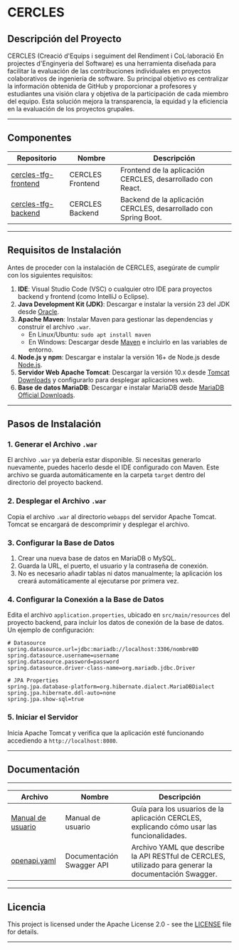# **CERCLES**

## **Descripción del Proyecto**

CERCLES (Creació d'Equips i seguiment del Rendiment i CoL·laboració En projectes d'Enginyeria del Software) es una herramienta diseñada para facilitar la evaluación de las contribuciones individuales en proyectos colaborativos de ingeniería de software. Su principal objetivo es centralizar la información obtenida de GitHub y proporcionar a profesores y estudiantes una visión clara y objetiva de la participación de cada miembro del equipo. Esta solución mejora la transparencia, la equidad y la eficiencia en la evaluación de los proyectos grupales.

---

## **Componentes**

| Repositorio                                     | Nombre                        | Descripción                                          |
|-------------------------------------------------|-------------------------------|------------------------------------------------------|
| [cercles-tfg-frontend](https://github.com/tu_usuario/cercles-tfg-frontend)  | CERCLES Frontend              | Frontend de la aplicación CERCLES, desarrollado con React. |
| [cercles-tfg-backend](https://github.com/tu_usuario/cercles-tfg-backend)    | CERCLES Backend               | Backend de la aplicación CERCLES, desarrollado con Spring Boot. |

---

## **Requisitos de Instalación**

Antes de proceder con la instalación de CERCLES, asegúrate de cumplir con los siguientes requisitos:

1. **IDE**: Visual Studio Code (VSC) o cualquier otro IDE para proyectos backend y frontend (como IntelliJ o Eclipse).
2. **Java Development Kit (JDK)**: Descargar e instalar la versión 23 del JDK desde [Oracle](https://www.oracle.com/java/technologies/downloads/).
3. **Apache Maven**: Instalar Maven para gestionar las dependencias y construir el archivo `.war`.
   - En Linux/Ubuntu: `sudo apt install maven`
   - En Windows: Descargar desde [Maven](https://maven.apache.org/download.cgi) e incluirlo en las variables de entorno.
4. **Node.js y npm**: Descargar e instalar la versión 16+ de Node.js desde [Node.js](https://nodejs.org/en/).
5. **Servidor Web Apache Tomcat**: Descargar la versión 10.x desde [Tomcat Downloads](https://tomcat.apache.org/download-10.cgi) y configurarlo para desplegar aplicaciones web.
6. **Base de datos MariaDB**: Descargar e instalar MariaDB desde [MariaDB Official Downloads](https://mariadb.org/download/).

---

## **Pasos de Instalación**

### **1. Generar el Archivo `.war`**

El archivo `.war` ya debería estar disponible. Si necesitas generarlo nuevamente, puedes hacerlo desde el IDE configurado con Maven. Este archivo se guarda automáticamente en la carpeta `target` dentro del directorio del proyecto backend.

### **2. Desplegar el Archivo `.war`**

Copia el archivo `.war` al directorio `webapps` del servidor Apache Tomcat. Tomcat se encargará de descomprimir y desplegar el archivo.

### **3. Configurar la Base de Datos**

1. Crear una nueva base de datos en MariaDB o MySQL.
2. Guarda la URL, el puerto, el usuario y la contraseña de conexión.
3. No es necesario añadir tablas ni datos manualmente; la aplicación los creará automáticamente al ejecutarse por primera vez.

### **4. Configurar la Conexión a la Base de Datos**

Edita el archivo `application.properties`, ubicado en `src/main/resources` del proyecto backend, para incluir los datos de conexión de la base de datos. Un ejemplo de configuración:

```properties
# Datasource
spring.datasource.url=jdbc:mariadb://localhost:3306/nombreBD
spring.datasource.username=username
spring.datasource.password=password
spring.datasource.driver-class-name=org.mariadb.jdbc.Driver

# JPA Properties
spring.jpa.database-platform=org.hibernate.dialect.MariaDBDialect
spring.jpa.hibernate.ddl-auto=none
spring.jpa.show-sql=true
```

### **5. Iniciar el Servidor**

Inicia Apache Tomcat y verifica que la aplicación esté funcionando accediendo a `http://localhost:8080`.

---

## **Documentación**

---

| Archivo                                                      | Nombre                             | Descripción                                                |
|--------------------------------------------------------------|------------------------------------|------------------------------------------------------------|
| [Manual de usuario](https://github.com/cercles-tfg/cercles-tfg-frontend/blob/main/docs/Manual%20de%20usuario.pdf) | Manual de usuario                  | Guía para los usuarios de la aplicación CERCLES, explicando cómo usar las funcionalidades. |
| [openapi.yaml](https://github.com/cercles-tfg/cercles-tfg-backend/blob/master/docs/openapi.yaml) | Documentación Swagger API           | Archivo YAML que describe la API RESTful de CERCLES, utilizado para generar la documentación Swagger. |

---

## **Licencia**

This project is licensed under the Apache License 2.0 - see the [LICENSE](https://github.com/cercles-tfg/.github/blob/main/LICENSE) file for details.

---
